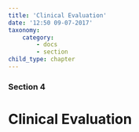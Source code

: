 ```yaml
---
title: 'Clinical Evaluation'
date: '12:50 09-07-2017'
taxonomy:
    category:
        - docs
        - section
child_type: chapter
---
```


### Section 4

# Clinical Evaluation